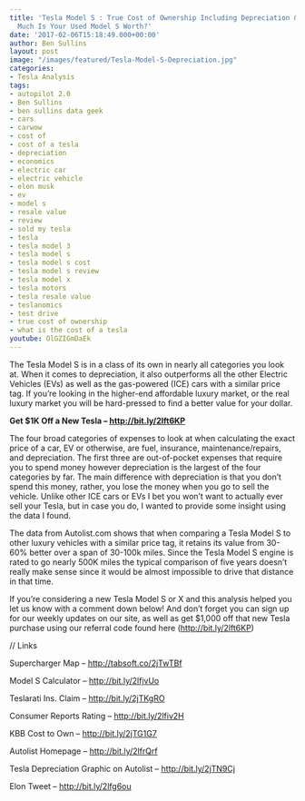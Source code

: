 ```yaml
---
title: 'Tesla Model S : True Cost of Ownership Including Depreciation &#8211; How
  Much Is Your Used Model S Worth?'
date: '2017-02-06T15:18:49.000+00:00'
author: Ben Sullins
layout: post
image: "/images/featured/Tesla-Model-S-Depreciation.jpg"
categories:
- Tesla Analysis
tags:
- autopilot 2.0
- Ben Sullins
- ben sullins data geek
- cars
- carwow
- cost of
- cost of a tesla
- depreciation
- economics
- electric car
- electric vehicle
- elon musk
- ev
- model s
- resale value
- review
- sold my tesla
- tesla
- tesla model 3
- tesla model s
- tesla model s cost
- tesla model s review
- tesla model x
- tesla motors
- tesla resale value
- teslanomics
- test drive
- true cost of ownership
- what is the cost of a tesla
youtube: OlGZIGmDaEk
---
```

The Tesla Model S is in a class of its own in nearly all categories you look at. When it comes to depreciation, it also outperforms all the other Electric Vehicles (EVs) as well as the gas-powered (ICE) cars with a similar price tag. If you’re looking in the higher-end affordable luxury market, or the real luxury market you will be hard-pressed to find a better value for your dollar.
<!--excerpt-->
**Get $1K Off a New Tesla &#8211; http://bit.ly/2lft6KP**

The four broad categories of expenses to look at when calculating the exact price of a car, EV or otherwise, are fuel, insurance, maintenance/repairs, and depreciation. The first three are out-of-pocket expenses that require you to spend money however depreciation is the largest of the four categories by far. The main difference with depreciation is that you don’t spend this money, rather, you lose the money when you go to sell the vehicle. Unlike other ICE cars or EVs I bet you won’t want to actually ever sell your Tesla, but in case you do, I wanted to provide some insight using the data I found.

The data from Autolist.com shows that when comparing a Tesla Model S to other luxury vehicles with a similar price tag, it retains its value from 30-60% better over a span of 30-100k miles. Since the Tesla Model S engine is rated to go nearly 500K miles the typical comparison of five years doesn’t really make sense since it would be almost impossible to drive that distance in that time.

If you’re considering a new Tesla Model S or X and this analysis helped you let us know with a comment down below! And don’t forget you can sign up for our weekly updates on our site, as well as get $1,000 off that new Tesla purchase using our referral code found here (http://bit.ly/2lft6KP)

// Links

Supercharger Map &#8211; http://tabsoft.co/2jTwTBf

Model S Calculator &#8211; http://bit.ly/2lfjvUo

Teslarati Ins. Claim &#8211; http://bit.ly/2jTKgRO

Consumer Reports Rating &#8211; http://bit.ly/2lfiv2H

KBB Cost to Own &#8211; http://bit.ly/2jTG1G7

Autolist Homepage &#8211; http://bit.ly/2lfrQrf

Tesla Depreciation Graphic on Autolist &#8211; http://bit.ly/2jTN9Cj

Elon Tweet &#8211; http://bit.ly/2lfg6ou

&nbsp;
